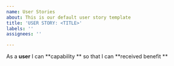 ```yaml
---
name: User Stories
about: This is our default user story template
title: 'USER STORY: <TITLE>'
labels: ''
assignees: ''

---
```


As a **user** I can **capability ** so that I can **received benefit **
